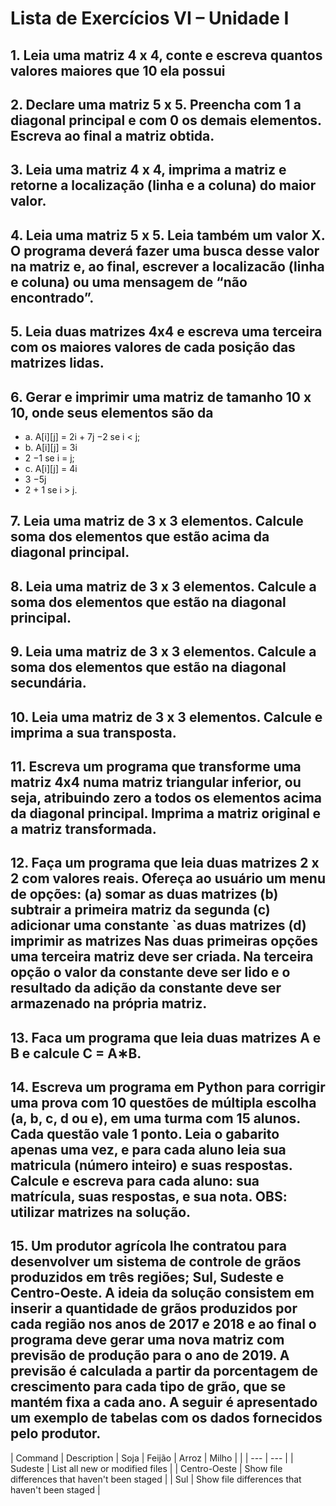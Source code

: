 # Lista de Exercícios VI – Unidade I

## 1. Leia uma matriz 4 x 4, conte e escreva quantos valores maiores que 10 ela possui

## 2. Declare uma matriz 5 x 5. Preencha com 1 a diagonal principal e com 0 os demais elementos. Escreva ao final a matriz obtida.

## 3. Leia uma matriz 4 x 4, imprima a matriz e retorne a localização (linha e a coluna) do maior valor.

## 4. Leia uma matriz 5 x 5. Leia também um valor X. O programa deverá fazer uma busca desse valor na matriz e, ao final, escrever a localizacão (linha e coluna) ou uma mensagem de “não encontrado”.

## 5. Leia duas matrizes 4x4 e escreva uma terceira com os maiores valores de cada posição das matrizes lidas.

## 6. Gerar e imprimir uma matriz de tamanho 10 x 10, onde seus elementos são da
- a. A[i][j] = 2i + 7j −2 se i < j;
- b. A[i][j] = 3i
- 2 −1 se i = j;
- c. A[i][j] = 4i
- 3 −5j
- 2 + 1 se i > j.

## 7. Leia uma matriz de 3 x 3 elementos. Calcule soma dos elementos que estão acima da diagonal principal.

## 8. Leia uma matriz de 3 x 3 elementos. Calcule a soma dos elementos que estão na diagonal principal.

## 9. Leia uma matriz de 3 x 3 elementos. Calcule a soma dos elementos que estão na diagonal secundária.

## 10. Leia uma matriz de 3 x 3 elementos. Calcule e imprima a sua transposta.

## 11. Escreva um programa que transforme uma matriz 4x4 numa matriz triangular inferior, ou seja, atribuindo zero a todos os elementos acima da diagonal principal. Imprima a matriz original e a matriz transformada.

## 12. Faça um programa que leia duas matrizes 2 x 2 com valores reais. Ofereça ao usuário um menu de opções: (a) somar as duas matrizes (b) subtrair a primeira matriz da segunda (c) adicionar uma constante `as duas matrizes (d) imprimir as matrizes Nas duas primeiras opções uma terceira matriz deve ser criada. Na terceira opção o valor da constante deve ser lido e o resultado da adição da constante deve ser armazenado na própria matriz.

## 13. Faca um programa que leia duas matrizes A e B e calcule C = A∗B.

##  14. Escreva um programa em Python para corrigir uma prova com 10 questões de múltipla escolha (a, b, c, d ou e), em uma turma com 15 alunos. Cada questão vale 1 ponto. Leia o gabarito apenas uma vez, e para cada aluno leia sua matricula (número inteiro) e suas respostas. Calcule e escreva para cada aluno: sua matrícula, suas respostas, e sua nota. OBS: utilizar matrizes na solução.

## 15. Um produtor agrícola lhe contratou para desenvolver um sistema de controle de grãos produzidos em três regiões; Sul, Sudeste e Centro-Oeste. A ideia da solução consistem em inserir a quantidade de grãos produzidos por cada região nos anos de 2017 e 2018 e ao final o programa deve gerar uma nova matriz com previsão de produção para o ano de 2019. A previsão é calculada a partir da porcentagem de crescimento para cada tipo de grão, que se mantém fixa a cada ano. A seguir é apresentado um exemplo de tabelas com os dados fornecidos pelo produtor.


| Command | Description | Soja | Feijão | Arroz | Milho | |
| --- | --- |
| Sudeste | List all new or modified files |
| Centro-Oeste | Show file differences that haven't been staged |
| Sul | Show file differences that haven't been staged |


